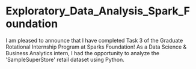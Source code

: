 # Exploratory_Data_Analysis_Spark_Foundation
I am pleased to announce that I have completed Task 3 of the Graduate Rotational Internship Program at Sparks Foundation! As a Data Science &amp; Business Analytics intern, I had the opportunity to analyze the 'SampleSuperStore' retail dataset using Python.

